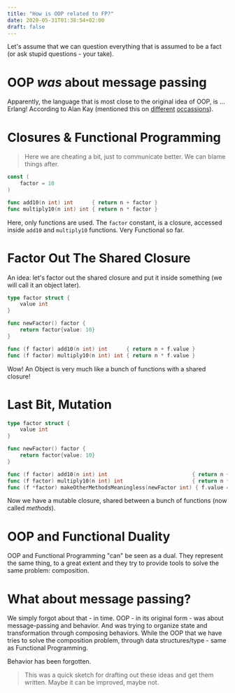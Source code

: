 ```yaml
---
title: "How is OOP related to FP?"
date: 2020-05-31T01:38:54+02:00
draft: false
---
```


Let's assume that we can question everything that is assumed to be a fact (or ask stupid questions - your take).

# OOP _was_ about message passing

Apparently, the language that is most close to the original idea of OOP, is ... Erlang! According to Alan Kay (mentioned this on [different](https://news.ycombinator.com/item?id=14337970) [occassions](https://www.quora.com/What-does-Alan-Kay-think-about-Joe-Armstrong-claiming-that-Erlang-might-be-the-only-object-oriented-language-and-also-his-thesis-supervisor-s-claim-that-Erlang-is-extremely-object-oriented)).

# Closures & Functional Programming

> Here we are cheating a bit, just to communicate better. We can blame things after.

```go
const (
	factor = 10
)

func add10(n int) int      { return n + factor }
func multiply10(n int) int { return n * factor }
```

Here, only functions are used. The `factor` constant, is a closure, accessed inside `add10` and `multiply10` functions. Very Functional so far.

# Factor Out The Shared Closure

An idea: let's factor out the shared closure and put it inside something (we will call it an object later).

```go
type factor struct {
	value int
}

func newFactor() factor {
	return factor{value: 10}
}

func (f factor) add10(n int) int      { return n + f.value }
func (f factor) multiply10(n int) int { return n * f.value }
```

Wow! An Object is very much like a bunch of functions with a shared closure!

# Last Bit, Mutation

```go
type factor struct {
	value int
}

func newFactor() factor {
	return factor{value: 10}
}

func (f factor) add10(n int) int                           { return n + f.value }
func (f factor) multiply10(n int) int                      { return n * f.value }
func (f *factor) makeOtherMethodsMeaningless(newFactor int) { f.value = newFactor }
```

Now we have a mutable closure, shared between a bunch of functions (now called _methods_).

# OOP and Functional Duality

OOP and Functional Programming "can" be seen as a dual. They represent the same thing, to a great extent and they try to provide tools to solve the same problem: composition.

# What about message passing?

We simply forgot about that - in time. OOP - in its original form - was about message-passing and behavior. And was trying to organize state and transformation through composing behaviors. While the OOP that we have tries to solve the composition problem, through data structures/type - same as Functional Programming.

Behavior has been forgotten.

> This was a quick sketch for drafting out these ideas and get them written. Maybe it can be improved, maybe not.
